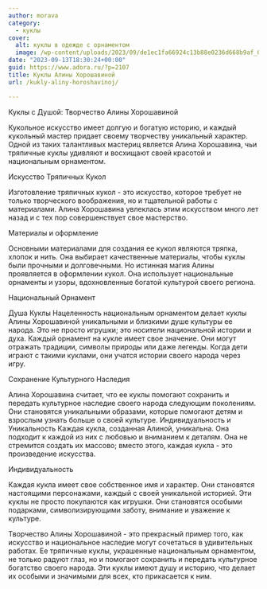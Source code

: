 ```yaml
---
author: morava
category:
  - куклы
cover:
  alt: куклы в одежде с орнаментом
  image: /wp-content/uploads/2023/09/de1ec1fa66924c13b88e0236d668b9af_00000.jpg
date: "2023-09-13T18:30:24+00:00"
guid: https://www.adora.ru/?p=2107
title: Куклы Алины Хорошавиной
url: /kukly-aliny-horoshavinoj/

---
```

Куклы с Душой: Творчество Алины Хорошавиной

Кукольное искусство имеет долгую и богатую историю, и каждый кукольный мастер придает своему творчеству уникальный характер. Одной из таких талантливых мастериц является Алина Хорошавина, чьи тряпичные куклы удивляют и восхищают своей красотой и национальным орнаментом.

Искусство Тряпичных Кукол

Изготовление тряпичных кукол \- это искусство, которое требует не только творческого воображения, но и тщательной работы с материалами. Алина Хорошавина увлеклась этим искусством много лет назад и с тех пор совершенствует свое мастерство.

Материалы и оформление

Основными материалами для создания ее кукол являются тряпка, хлопок и нить. Она выбирает качественные материалы, чтобы куклы были прочными и долговечными. Но истинная магия Алины проявляется в оформлении кукол. Она использует национальные орнаменты и узоры, вдохновленные богатой культурой своего региона.

Национальный Орнамент

Душа Куклы Нацеленность национальным орнаментом делает куклы Алины Хорошавиной уникальными и близкими душе культуры ее народа. Это не просто игрушки; это носители национальной истории и духа. Каждый орнамент на кукле имеет свое значение. Они могут отражать традиции, символы природы или даже легенды. Когда дети играют с такими куклами, они учатся истории своего народа через игру.

Сохранение Культурного Наследия

Алина Хорошавина считает, что ее куклы помогают сохранить и передать культурное наследие своего народа следующим поколениям. Они становятся уникальными образами, которые помогают детям и взрослым узнать больше о своей культуре. Индивидуальность и Уникальность Каждая кукла, созданная Алиной, уникальна. Она подходит к каждой из них с любовью и вниманием к деталям. Она не стремится создать их массово; вместо этого, каждая кукла \- это произведение искусства.

Индивидуальность

Каждая кукла имеет свое собственное имя и характер. Они становятся настоящими персонажами, каждый с своей уникальной историей. Эти куклы не просто покупаются как игрушки. Они становятся особыми подарками, символизирующими заботу, внимание и уважение к культуре.

Творчество Алины Хорошавиной \- это прекрасный пример того, как искусство и национальное наследие могут сочетаться в удивительных работах. Ее тряпичные куклы, украшенные национальным орнаментом, не только радуют глаз, но и помогают сохранить и передать культурное богатство своего народа. Эти куклы имеют душу и историю, что делает их особыми и значимыми для всех, кто прикасается к ним.
